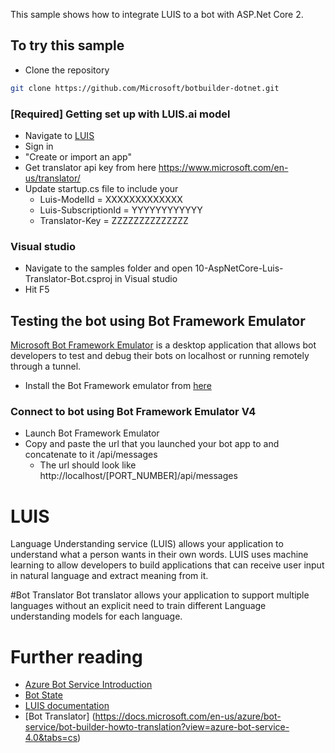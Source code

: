 ﻿This sample shows how to integrate LUIS to a bot with ASP.Net Core 2. 

## To try this sample
- Clone the repository
```bash
git clone https://github.com/Microsoft/botbuilder-dotnet.git
```
### [Required] Getting set up with LUIS.ai model
- Navigate to [LUIS](http://luis.ai)
- Sign in
- "Create or import an app"
- Get translator api key from here https://www.microsoft.com/en-us/translator/
- Update startup.cs file to include your
	- Luis-ModelId = XXXXXXXXXXXXX
    - Luis-SubscriptionId = YYYYYYYYYYYY
	- Translator-Key = ZZZZZZZZZZZZZZ

### Visual studio
- Navigate to the samples folder and open 10-AspNetCore-Luis-Translator-Bot.csproj in Visual studio 
- Hit F5

## Testing the bot using Bot Framework Emulator
[Microsoft Bot Framework Emulator](https://github.com/microsoft/botframework-emulator) is a desktop application that allows bot developers to test and debug their bots on localhost or running remotely through a tunnel.

- Install the Bot Framework emulator from [here](https://github.com/Microsoft/BotFramework-Emulator/releases)

### Connect to bot using Bot Framework Emulator **V4**
- Launch Bot Framework Emulator
- Copy and paste the url that you launched your bot app to and concatenate to it /api/messages
	- The url should look like http://localhost/[PORT_NUMBER]/api/messages

# LUIS
Language Understanding service (LUIS) allows your application to understand what a person wants in their own words. LUIS uses machine learning to allow developers to build applications that can receive user input in natural language and extract meaning from it.

#Bot Translator
Bot translator allows your application to support multiple languages without an explicit need to train different Language understanding models for each language.

# Further reading

- [Azure Bot Service Introduction](https://docs.microsoft.com/en-us/azure/bot-service/bot-service-overview-introduction?view=azure-bot-service-4.0)
- [Bot State](https://docs.microsoft.com/en-us/azure/bot-service/bot-builder-storage-concept?view=azure-bot-service-4.0)
- [LUIS documentation](https://docs.microsoft.com/en-us/azure/cognitive-services/LUIS/)
- [Bot Translator] (https://docs.microsoft.com/en-us/azure/bot-service/bot-builder-howto-translation?view=azure-bot-service-4.0&tabs=cs)